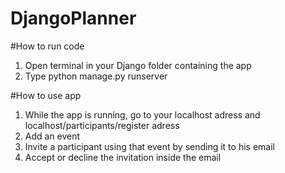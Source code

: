 # DjangoPlanner

#How to run code

1. Open terminal in your Django folder containing the app
2. Type python manage.py runserver

#How to use app

1. While the app is running, go to your localhost adress and localhost/participants/register adress
2. Add an event
3. Invite a participant using that event by sending it to his email
4. Accept or decline the invitation inside the email
